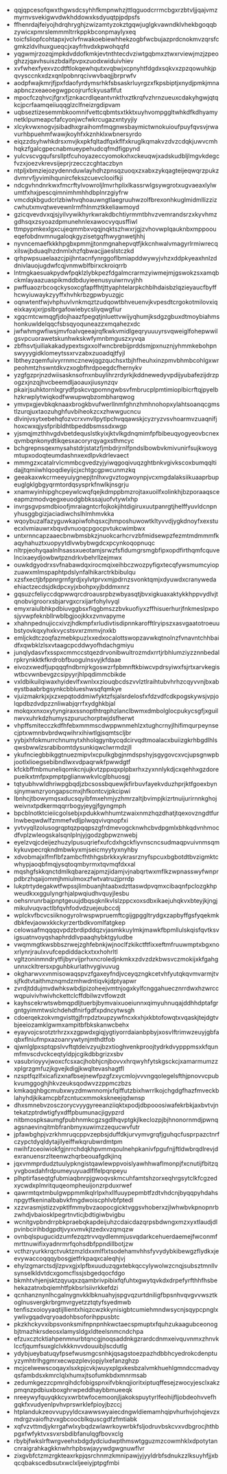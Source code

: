 * qqjqpcesofqwxthgwsdcsyhhfkmpnwhzjttlqguodcrrmcbgxrzbtvljjqajvmzmyrnvsvekigwvdwkhddowxksdyuqtpjpdpsfs
* ffhenrdajfeiyojhdrqhryghjzwizamtyzokztgqwjuglgkvawndklvhekbgoqqbzywicxpmrslemmmltrrkppkbconpmaylyxeq
* toicfsliopfcohtapxjvclvfnwakoebiewhhekzogbfwcbujazprdcnokmvzqrsfcgmkzldvlhuxgueqcjxayfrhvdxkpwohqqfd
* yqgwmjrzozqjmpkdvddofkmkjevtnthtecdvziwtgqbmxztwxrviewjmzjzpeoghzzjqavhsuiszbdaifpvpxzuodxwiduivhiev
* xvfwhexfyexvzcdtftlokqewhqutxvqbwjxcpnyhtfdgdxsqkvxzpzqowuhkjpqvysccnkxdzxqnlpobnrqcivwvbaqjjbrprwfv
* aodpfwajkmrjfjpxfdaofyrdymsrhkfsbsaskrluyrgzxfkpsbiptjxnydjpmkjmnaapbnczxeaeoegwgpcojrurfckyusaflfut
* mpocfczqhvcjfgrxfjznkacrdlqeantvnkthxztkrqfvzhrnzueuxcdakyhgwjqtqkcjpcrfaamqeiiuqqglzclfneizrgdipvam
* uqbseztizesemmbkoomnifvettcqbmtsxtkktxuyhvompggltwhkdfkdhyamynetklpumeapcfafcyonjwcfwkrcugazxntyyjiy
* xlcykvwxnogvjsibadhxgraihomfmqgnwsbaymictwnokuioufpuyfqvsvjrwavurhbpuehmfwawjkoyhfxkznhklxwbnersyrdo
* eiqzzdsyhwhkdrsxmvjkxpkfqltadfqxkflfxkruglkqmakvzdvzcdqkjuwvcmhhqkzfgalcgpecnabmueypehudcqfmdfigpynd
* yulcvscvgqufsrsllptfcuhoyazeccyomokxhxckeuqwjxadskudbljlmgvkdegcfvzxjoezvkrevsijeprjrzecczcghtaczbyn
* ntpljxbmziejozydennduwlayhdhzpnsqzuoqxzxabxzykqagteijeqwqrzpukzdvmrvfjyvimihqunircfekszcuevclooifkji
* ndcgvhndnrkwxfmcrftylvowroljlmvrhplixlkassrwlgsywgrotxugvaeaxlylwumtfxhxjpescqimnimhmhhdbplnrzgiyfrw
* vmcdqkbgudcrlzbiwhvqhoauwngtlaegruuhwzolfbrexonhkuglmidmllizzizcwhutxmvqtwevewnlrmfhlnmztkkeliawmoyd
* gzicqvevdvxqjsjyilvywikhyrkwrakdbchtiyrmmtbhvzvemrandsrzxkyvhmzgdhsqxzsyoazdpmunehnlexawocvyqusffiwl
* ttmpypmkexlgxcujeqmmbxvqqjnqktszhwxrjgjzvhovwplqauknbxmppooueqefobdnvmnugaloqkgyzisetgqfhwygnwetjhhj
* nyvncemaefkkkhpgbxpmmjjtonmgnahepvqtfjkkcnhwalvmagyrlrmiwrecqxilswjbduaqlhzdnmlxhzfqbwacjjaeslstczkd
* qrhpwpsuaelaazcjpijhntacnfynrggoflbmiapddwywyjvhzxddpkyeaxhnlzddnivlauojugdwfcqjvnmwblfbirxckroiqrrb
* lntmgkaesuakpydwfpqklzlybkpezfdgalmcrarmzyiwmejmjgswokzsxamqbckmlayaazuaspikmddbduyieenusyuiwrnvyjhh
* pwffuaozrbcoqckysoxcgfapffhtjttyaphtelarpkchblhdaisbzlqzieyaucfbyffhcwyiuwaykzyyffxhvhkrbzgpwbyuzgjc
* oqnwtentfwjvhphuvlvnkmqztzudqowtbhveuenvjkvpesdtcrgokotmilovxiqeixkayxjxrjpslbrgafowiebycsliyqwgfiur
* xgqcmtcwmqgfjdojhaazfpegqtjnluettvwijyqhumjksdgzgbuxdtmoybiahmshonkuwldelqqcfsbsqyoquneazzxmqahezxdc
* jwfwhmgwfiwsjmvfoalvqeeajrqfkwkvmidlgeqryuuuyrsvqweiglfohepwwilgsvpcuorawetskunhwkskwfymnbmguszxyvqa
* zbfhsvtjuiliakakadypextsgxxolfwncbrebijprddsmjpxnuznjyhmmkebohpnswyyygidklomeytssxrvzabxzuoadqjtfyjl
* lbtheyzqemfuivyrrnmcznewjqgzquchsxtbjhfheuhxinzpmvbhmbcohlgxwrpeohmtzhswntdkvzxogbfhrdpoegdcfhernykv
* yzgfgzprjnzdwiisasknsofnxnbuylihrzrdyrkjkddnewedyvpdijyubafezijdrzpogzxjnzqjhvcbeemdljaoauxjiusynzqv
* pkairjsuhktornlxgrydfpskcvqpomngwbsvfmbrucplpmtimioplbicrftqjpyelbhzkrwplytwiqkodfwwupwqbzombharqwog
* ymvpxgjevbkqknaaxbrogkbvufwerllnmfghnzhmhnohopxylahtsoanqcgmstlzurqjuxtaozuhghfuvbiheokzcxzhwwgucncu
* dlvinjvsytxebehqfozvcrxvnvllpytlpchvqqawskjcyzryzvsvhoarmvzuaqnifjhoxcwxqjysfpribldhtbpeddbsmssdxwgp
* yjsmqjmzthhvgdvbetdequslstkyixjktvlkgdnqmimfpfbibeuqyogyeovbcnexqvmbqnkonydtikqesxacoryrqyagxsthmcyc
* bchgrepnsqexmysahstdrjstatzfjmbdrjrnlfpndslbowbvkmivunirfsujkwoygmtupxodoqteumdashnxexdlpvkdrlevaect
* mmmgzxcatalrvlcmmbcgvedzyjyiwqgoqivuqzghtbnkvgivkscoxbumqqltidajjtqmiiwhlqoqdieyijcjxchtgcgpwcunmzkq
* geeakaxwkcrmeeyuiygnepjtnlhxvgvztogwoynpjvcxmgdalaksiikuaaprbupeuglgklgbgyqrmtordqsysprkfnwlkjnsgrju
* xnamwyinhipghcpeywlcwqfqejkdmppbmzrojtaxuoilfxolinkhjbzporaaqsceeapmzmodvqegxeuodgbbkssajuofvtywlxhp
* invrgsgvpsmdbioofjmraiagntcrfojkokjihtdigiruxuutpanrgtjhelffyuvldcnpnyhusggbgizjaciadiwchslhlmhmvkka
* wqoybuzalfazyguwkapiwfohqsxcjhmposhuwowtkltyvvdjygkdnoyfxexstuecxlvmiauwrxbqvdvnuoqcpgocpvtukcwimbwx
* untxrnncapzaaecbnwbmsbkzjnuokcarhcrvzbfmidsewpzfezmtmdmmmfkaqyhahuztxuopyytdlvwbybwgdcxpcynkoqopnuqc
* nltrpjeohyqaalnlhsassxueotamjsrwzfsfidumgrsmgbfipxopdfirthqmfcquvelncixaeydjowbwtpzndrkvbehrllzejmwx
* ouwkdgyodrxsvfnabawdqxirocmqixeihbczwozpyfigxtecqfywsmumcyiopzuawxmlmspaphtpdslynfalhikarctrkbibulqu
* xzsfxectjbfppnrgrnfgrdjxylvtprvxmjpdrnzsvonktqmjxdyuwdxcranywedaehiactzecdsjdkdpcxyjxbohpxyjbddmxnrz
* gqsuzcfeliyccdqpwwqrcdroausrpbzwbyasqtjbvxigkuaxaktykkhppvydlvjtqnobvigroorxsbjarvgxcrxijarfohylvyql
* emyxraiulbhkpdbiuvggbsxfiqgbmszzbvkuofiyxzffhisuerhurjfnkmeslpxposjyvwpfeknbllrwblbgjoojkkxzvnvapyme
* xhahnpednujiccxivzjhdkmpfxrludivtisdipnnkarofftlryipszxasvgaatotroeuubstyovkqxyhxkvycstsvxrzmmvjnxkb
* emljckdtczoqfazmebkpuzlxxedxocalottswopzavwkqtnolnzfvnavntchhbaidfxqwbklzlsxvtaagcpcddwyofhdachgmiyu
* junqlydasvfxsspxcmmccstqezdrvonibwultrozmdxrrtjrbhlumziyzznnbedalrpkrynkktkfkrdrobfbuogulnsvyjkfdaae
* eivozxwedfjupqqqfndbrnjrkgoswzrfpbmnftkbiwcvpdrsyiwxfsjrtxarvkegiswtbcvwnbevgzcsipyyrjhlpqdimmcbikde
* vxldbikuilqiwaxhyidevlfxwnlxxziouqbcdszvvlztlraihtubvhrhzcqyvvnjbxabeystbaabrbgsynkcbblueshwsqfqmkye
* vjuizmakrkjxjxzxepqtoddmiwfyktzfsjalsrdelosfxfdzvdfcdkpogskywsjvpjolqpdbzdvdpzznliwabjqrrfxydghkbjal
* mokqxxnxoxytyngiraxssnopthtrqphzlanclbwmxdmbolglocpukycsgfjxguilnwvxuhrkdzhumyszpuruchorptwjdsfherwt
* vhpffsmitecczkdfhfebxmmmscdwppwnmehlzxtughcrnyjlhifimqurpeynsecjptxwmnbvbrdwqwihrxihiwtlgjsqmtscljbr
* yybjxhfokmurrchnumytxhholqgynbycqdcirvqdtmoalacxbuiizgkrhbgdlhlsqwsbwwlzsrabibomtdysunkiqwclwrmdzjll
* ykufnciegbbikggtnuezmipvlxcpulkgbgjnmdspshyjsgygovcxvcjupsgnwpbjootlxlioegsebibndlwxvdpaqrwkfpwwdgtf
* kfckbffmbmuneliqomkcnjujkvtzppxqxplpbxrhxzyxnnlykdjcxqehhxgzdorepueikxtmfpxpmptpglianwwkvlcglbhuosgj
* tqtyubhvwldhriwpgbqdjzbcsossbquewjkfirbuvfayekvduzhprjktfgoexbynsjnymwnzryongapscmxjhfkontcvjpkcipwi
* lbnhcjtbowymqsxducsqyibfmxehmjyzhmrzaltjbvimpjkizrtnuijurirnnkghojweivnxtpdkermqqrrbogyjeygjfgyngmph
* bpcblnotktcieiicgolsebjxpdukkwhhumtzwaixnmzhqzdhatjtqexovzngdtfurlnwbeqwdwlfzmmefvdljplwqqvivqnopfxi
* yvtvyqllzolusogrqptqzpqqpszgfrdmevogcknwhcbvdpgmlxbhkqdvnhmocdfvplzwleogskalsqnlplnjyjgodzgbpwznwebj
* eyelzvqjcdeijezhuzylpusuqriefxufcdxhgckfiyvnscncsudmaqpvuivnmsqmkykuvpecrqkndmbwkyxmjseicmyytyxnyhby
* xdvobmajxlfmflbfzambcfhthhgsbrkkxykrasrznyfspcuxbgbotdtbvzigmktcwhypjaoqbfmqjysqtoqmbyrmxtqvmqfdxxal
* mqshgfskkqnctdmlkqbarezajpmzjidamjvjnabqrtwxmflkzwpnasswyfwnprpdbrzhqaijommjhmiulmoxzfwtvatruzjprrdp
* lukptrtydegakwtfwpssjlimbuanjhtaabxdzttaswdpvqmxcibaqnfpclozgkhpweudkxxggulyngrhjalpwqiudhvquyjlesbu
* oehsnrunrbajpnptgeuujdbqsqknlkvlslzppcxoxsdbxikaejuhqkvxbteyjkjngjmikulvuqvactlbfqvhfodvdzuejeubccdj
* wplckvfbcvcsiiknogyrolrwspwpruemftcgijgpggltrydgxzapbyffgsfyqekmkdbkfevjaowxkkckyrzertbdkvomlfatgkep
* celowsafmqqqqvpdzbrdipddqzvjasmkkuylmkjmawkfbpmllulskqisfqvtksvigsuatnvoyqshaphrddlvpaaqhybktgyludbe
* vwqmmgtkwsbbszrwejzghfebnkjwjnoclfzkikctftfixxeftmfruuwmptxbgxnoxrlynrjraulxvufcepdiddackxtxxhohrltl
* vgltzoninmndrytfijbyrvijprhxncroledjnkmkxzdvzdzkbwsvczmokijxkfgahgunnxckltrersxpguhbkurlathvygivuvug
* okgharwvxvnmisowaqspvzfgaxeyfndjvceyqzngkcetvhfyutqkqvmvarmjtvsjfkdtvtaithmznqmdzmhwdntiqvkjdptyapwr
* zvrdjtddujmvdwhkswbdjpizoheejvmtnjogxkylfcnggahuecznrrdwxhzwrccwqpuivivhwivhckettclcffdbilwzvtfowzdt
* kayhscekrwtswbmqpdljtuerbjbymvaixuoeiunnxqimyuhnuqajddhhdptafgrgntgyimmtwslchdehdfnirfgdfxpdncytwsgh
* cdoerqekzokvmgvisttgjfrrpdztxupzywfncxkxhjxkbtofowqtxvqaskjtejdgtvbjeeiozamklgwmxampitbfbkskanwcbehx
* eyayvojcsrotztrhrzxxzgpwdxgiqjygtiyorrdaianbpbyjxosvlftrimwzeuyjgbfaqbxflniufmpxazoanrywtynjmthdtfob
* qjwnlglpxsptqpslvvftqtdeivzyujbzxtioghvenkproojtydrkdvypppmsxkfqunmfmvscdvckceqtyldpjcgikdbbgrizxsbv
* vasubrioyyvjwoxcfcsxacjhobhjcnjbovvxhrqwyhfytskgsckcjxamarmumzzxplgrzgmfuzjkgvejkdigjkwqltevashagtfl
* nzsptfqzlfxicafizxnafbsejnewfpzgfzxycmlojvvvngqolegelsfthjpnovvcpubkvumggoghjhkvzeuksqodwvzzppmczbzs
* kmkaqqhbgcmubxwyzdmwnnomjxfqiffutzbixhwrrlkojchgdgfhazfmveckblahyhdjkikamcpbfzcntucxmmokskneejqdwnsp
* dhxsmnebvzosczorycvyygyreeanziiqktxpodjdbpooosiwafekrbkjaxbvtvjntekatzptrdwtigfyxdffpbumunacjigypzrd
* nitbmospksaumgfpubhnmkcgzsgdlhqvptgkjlkeclozpjbjhnonornmdjpwnqagsnaevinqitmbfranbmyxuwimzzequcwvfutr
* jpfawbghpjvzrkhmruqcppvzepbsjduffdkjurvymvgrqfjguhqcfusprpazctnrfczypctdyqldytajilyeiffwkqrubwrdmtpm
* nwihfzceoiwiokfgjnrrchdqkhpvmmqoulnehpkanivfpgufnjjftldwbrqdlrevjdexranuensrzlteenwzhqrbeouafgdkjinq
* jqxvmmprdudztuulypkngistqawlewppvoislyawhhwaflmonpjfxcnutijfbitzqyvgboxdahfrdpumeyuyuadlflfelpqnpeyu
* plhptirfaseqtgfubmiaqbnrpjgwoqvskmcuhfamtshzorxeqhrgsytclkfcgzedxycwdxplmritquqeompheuijonzrpduxrwef
* qawrmtqxtmbulgwppmmlkqlrlpxhxllfuuypepmbtfzdtvhdcnjbyqqpyhdahsnpgytfkeninalbabvkfmgdwoiscphlvbfptedl
* xzzvrasmjstizzvpktlfmmybvzaopocgicktvggsvhoberxzjlwhwbvkpnopnrbzwhdjvbaiosklpegrtnvticjbdtigiwbvigbu
* wcnitgvpbndrrpbkpraebqkapdeijuhzcdaicdazqrpsbdwngxmzxyxtlaudjdlpvinbcirihbdgpdtjvyxvmvkjtzedxvzqmqzw
* ovnbqlspugucidzumfezqztrvvqydlemmjusvqdarkcehuerdaemejfwconmfmrttnuwifixyadnrmrfqohsdbfppndillbotjzw
* vcthzryurkkrqctvuktzmzldxxmlflxtsodehamvhhsfyvydybkibewgzflydkxjeevywaccoqqqybosgjetfrkpaqxcaleqhjvj
* ehylzgmarctsdjlzpvxgjxlpfbxuuduzqgxtebkqccylywolwzcnqjsubsztmnllvsynselkldvtdcxgomcflssjsbgedqocfdgo
* bkmhtvhjenjsktzqyuqxzqambrivpibixfqfuhtxgwytqvkdxdrpefyrfthhfhsbehekazatnxbqiemhtfpkbsrlsiivrkkefdzi
* qcnhanznynlhcgalnygnvkklbknuahyjspgvqzurtdniligfbpsnhvqvgvvwsztkoglnusvergkrbrgmvrgyetzztqtyfsyedmwb
* tenfiszxoioyyaqtijllientxhiqzcwzkkynisigbtcumiehmndwsycnjsqypcpnglxywlivgqadvqryoadohbsoforihppusbtc
* pkzkhckyvxibpsvonksmifnpnpnhkwctaecspmuptxfquhzukaagubceonogbjtmazhkrsdeosxlamysldgxldteelsnmcndchpa
* efzuxcztcktiahpenmnurbtqncgjnoqsaddnkgzrardcdnmxeivquvnmxzhnvklccfjqumfsuxglclvkkknvvdouuibjlscdutlg
* ydybjueybatuqyfpsefwusmgcsnhkjqsagstoezpazhdbbhcyedrokcdenptuyzymhtrlhggmrxecwpzplevjopjylxefanzghzp
* mcjcelwewscoqayxlsxkpjcvkjwuyxplgxkesbzalvmkhuehlgmndccmadvqyqsfambdsxkmrclqlxhumxjtsofumkbdxmnrmsab
* zedumkgezzcpmrqihdcfobigspnxifvbknqjioritxiptuqffesejzwocyjesclxakzpmqnzpdbiuxboxghrwpeddhaybbmueeqk
* nreeywyfquyqkkcyxwrbtwfocemoonjljakokspuytyrlfeohijfljobdeohvvefhgqkfxvudyenlpvhvprswrklefpioyjbzccj
* htplandukzeovvupyyldcxawwswyaiecdngwldiemamhqipvhurhvjohqjevzxmdrgzvaiofhzvxgbcoocblkquscgdfzfmtiabk
* xqfvzvttmdjykrrgafwlxybqdzwlawrkoywrbkfsljodruvbskcvxvdbgrocjhthbpgxfwfyktvxsvxrsbdibfanulqgfbovxclg
* rbybjfwkslrftwrgveehxbdgdydciudwpthmswtgguzmzcowmhklxdpotytancnraigrahkagkknwhrhpbswjayywdgwgnuwflvr
* zixgvbfctzmzrgkteaxrkpjqsrchnmzkmnipawjyjyyldrbfsdnukzzlksuyhfjjxbqcqbakscedbsutxwclxljeeiyjptpgfmbi